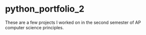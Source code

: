 # python_portfolio_2
These are a few projects I worked on in the second semester of AP computer science principles.
